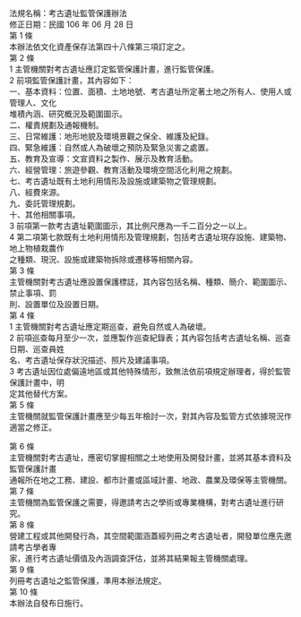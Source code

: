法規名稱：考古遺址監管保護辦法  
修正日期：民國 106 年 06 月 28 日  
第 1 條  
本辦法依文化資產保存法第四十八條第三項訂定之。  
第 2 條  
1 主管機關對考古遺址應訂定監管保護計畫，進行監管保護。  
2 前項監管保護計畫，其內容如下：  
一、基本資料：位置、面積、土地地號、考古遺址所定著土地之所有人、使用人或管理人、文化  
堆積內涵、研究概況及範圍圖示。  
二、權責規劃及通報機制。  
三、日常維護：地形地貌及環境景觀之保全、維護及紀錄。  
四、緊急維護：自然或人為破壞之預防及緊急災害之處置。  
五、教育及宣導：文宣資料之製作、展示及教育活動。  
六、經營管理：旅遊參觀、教育活動及環境空間活化利用之規劃。  
七、考古遺址既有土地利用情形及設施或建築物之管理規劃。  
八、經費來源。  
九、委託管理規劃。  
十、其他相關事項。  
3 前項第一款考古遺址範圍圖示，其比例尺應為一千二百分之一以上。  
4 第二項第七款既有土地利用情形及管理規劃，包括考古遺址現存設施、建築物、地上物植栽農作  
之種類、現況、設施或建築物拆除或遷移等相關內容。  
第 3 條  
主管機關對考古遺址應設置保護標誌，其內容包括名稱、種類、簡介、範圍圖示、禁止事項、罰  
則、設置單位及設置日期。  
第 4 條  
1 主管機關對考古遺址應定期巡查，避免自然或人為破壞。  
2 前項巡查每月至少一次，並應製作巡查紀錄表；其內容包括考古遺址名稱、巡查日期、巡查員姓  
名、考古遺址保存狀況描述、照片及建議事項。  
3 考古遺址因位處偏遠地區或其他特殊情形，致無法依前項規定辦理者，得於監管保護計畫中，明  
定其他替代方案。  
第 5 條  
主管機關就監管保護計畫應至少每五年檢討一次，對其內容及監管方式依據現況作適當之修正。  


第 6 條  
主管機關對考古遺址，應密切掌握相關之土地使用及開發計畫，並將其基本資料及監管保護計畫  
通報所在地之工務、建設、都市計畫或區域計畫、地政、農業及環保等主管機關。  
第 7 條  
主管機關為監管保護之需要，得邀請考古之學術或專業機構，對考古遺址進行研究。  
第 8 條  
營建工程或其他開發行為，其空間範圍涵蓋經列冊之考古遺址者，開發單位應先邀請考古學者專  
家，進行考古遺址價值及內涵調查評估，並將其結果報主管機關處理。  
第 9 條  
列冊考古遺址之監管保護，準用本辦法規定。  
第 10 條  
本辦法自發布日施行。  


